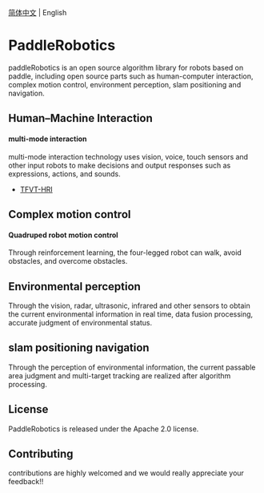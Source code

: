 [简体中文](README_en.md) | English

# PaddleRobotics
paddleRobotics is an open source algorithm library for robots based on paddle, including open source parts such as human-computer interaction, complex motion control, environment perception, slam positioning and navigation.

## Human–Machine Interaction 
#### multi-mode interaction 
multi-mode interaction technology uses vision, voice, touch sensors and other input robots to make decisions and output responses such as expressions, actions, and sounds.
* [TFVT-HRI](HRI/TFVF_HRI/README.md)

## Complex motion control
#### Quadruped robot motion control 
Through reinforcement learning, the four-legged robot can walk, avoid obstacles, and overcome obstacles.
## Environmental perception
Through the vision, radar, ultrasonic, infrared and other sensors to obtain the current environmental information in real time, data fusion processing, accurate judgment of environmental status.

## slam positioning navigation
Through the perception of environmental information, the current passable area judgment and multi-target tracking are realized after algorithm processing.

## License
PaddleRobotics is released under the Apache 2.0 license.

## Contributing
contributions are highly welcomed and we would really appreciate your feedback!!
